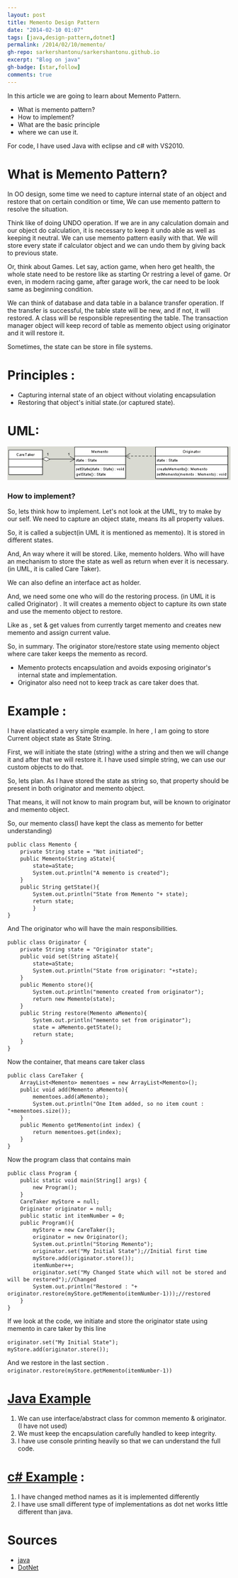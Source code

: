 ```yaml
---
layout: post
title: Memento Design Pattern
date: "2014-02-10 01:07"
tags: [java,design-pattern,dotnet]
permalink: /2014/02/10/memento/
gh-repo: sarkershantonu/sarkershantonu.github.io
excerpt: "Blog on java"
gh-badge: [star,follow]
comments: true
---
```

In this article we are going to learn about Memento Pattern. 
- What is memento pattern? 
- How to implement?
- What are the basic principle 
- where we can use it.

For code, I have used Java with eclipse and c# with VS2010.

# What is Memento Pattern?
In OO design, some time we need to capture internal state of an object and restore that on certain condition or time, We can use memento pattern to resolve the situation. 

Think like of doing UNDO operation. If we are in any calculation domain and our object do calculation, it is necessary to keep it undo able as well as keeping it neutral. We can use memento pattern easily with that. We will store every state if calculator object and we can undo them by giving back to previous state. 

Or, think about Games. Let say, action game, when hero get health, the whole state need to be restore like as starting Or restring a level of game. Or even, in modern racing game, after garage work, the car need to be look same as beginning condition.

We can think of database and data table in a balance transfer operation. If the transfer is successful, the table state will be new, and if not, it will restored. A class will be responsible representing the table. The transaction manager object will keep record of table as memento object using originator and it will restore it. 

Sometimes, the state can be store in file systems. 

# Principles :
- Capturing internal state of an object without violating encapsulation
- Restoring that object's initial state.(or captured state).  

# UML:
![uml-memento](/images/Patterns/memento.jpg)

### How to implement? 
So, lets think how to implement. Let's not look at the UML, try to make by our self. We need to capture an object state, means its all property values. 

So, it is called a subject(in UML it is mentioned as memento). It is stored in different states. 

And, An way where it will be stored. Like, memento holders. Who will have an mechanism to store the state as well as return when ever it is necessary. (in UML, it is called Care Taker). 

We can also define an interface act as holder. 

And, we need some one who will do the restoring process. (in UML it is called Originator) . It will creates a memento object to capture its own state and use the memento object to restore. 

Like as , set & get values from currently target memento and creates new memento and assign current value. 

So, in summary. The originator store/restore state using memento object where care taker keeps the memento as record. 

- Memento protects encapsulation and avoids exposing originator's internal state and implementation.
- Originator also need not to keep track as care taker does that.

# Example : 
I have elasticated a very simple example. In here , I am going to store Current object state as State String. 

First, we will initiate the state (string) withe a string and then we will change it and after that we will restore it. I have used simple string, we can use our custom objects to do that.

So, lets plan. As I have stored the state as string so, that property should be present in both originator and memento object. 

That means, it will not know to main program but, will be known to originator and memento object. 

So, our memento class(I have kept the class as memento for better understanding)

```
public class Memento {
    private String state = "Not initiated";
    public Memento(String aState){
        state=aState;
        System.out.println("A memento is created");
    }
    public String getState(){
        System.out.println("State from Memento "+ state);
        return state;        
        }
}
```

And The originator who will have the main responsibilities.

```
public class Originator {
    private String state = "Originator state";
    public void set(String aState){
        state=aState;
        System.out.println("State from originator: "+state);
    }
    public Memento store(){
        System.out.println("memento created from originator");
        return new Memento(state);
    }
    public String restore(Memento aMemento){
        System.out.println("memento set from originator");
        state = aMemento.getState();
        return state;
    }
}
```

Now the container, that means care taker class

```
public class CareTaker {
    ArrayList<Memento> mementoes = new ArrayList<Memento>();
    public void add(Memento aMemento){
        mementoes.add(aMemento);
        System.out.println("One Item added, so no item count : "+mementoes.size());
    }
    public Memento getMemento(int index) {
        return mementoes.get(index);        
    }
}
```

Now the program class that contains main 

```
public class Program {
    public static void main(String[] args) {
        new Program();
    }
    CareTaker myStore = null;
    Originator originator = null;
    public static int itemNumber = 0;
    public Program(){
        myStore = new CareTaker();
        originator = new Originator();
        System.out.println("Storing Memento");
        originator.set("My Initial State");//Initial first time
        myStore.add(originator.store());
        itemNumber++;
        originator.set("My Changed State which will not be stored and will be restored");//Changed
        System.out.println("Restored : "+ originator.restore(myStore.getMemento(itemNumber-1)));//restored
    }
}
```

If we look at the code, we initiate and store the originator state using memento in care taker by this line

```
originator.set("My Initial State");
myStore.add(originator.store());
```

And we restore in the last section . ```originator.restore(myStore.getMemento(itemNumber-1))```

# [Java Example](https://github.com/sarkershantonu/java-novice-to-advance/tree/master/DesignPatterns/Memento)
1. We can use interface/abstract class for common memento & originator. (I have not used)
2. We must keep the encapsulation carefully handled to keep integrity. 
3. I have use console printing heavily so that we can understand the full code. 

# [c# Example](https://github.com/sarkershantonu/blog-projects/tree/master/DesignPatternsDotNet/MementoPattern) : 
1. I have changed method names as it is implemented differently
2. I have use small different type of implementations as dot net works little different than java. 

# Sources
- [java](https://github.com/sarkershantonu/java-novice-to-advance/tree/master/DesignPatterns/Memento)
- [DotNet](https://github.com/sarkershantonu/blog-projects/tree/master/DesignPatternsDotNet/MementoPattern)